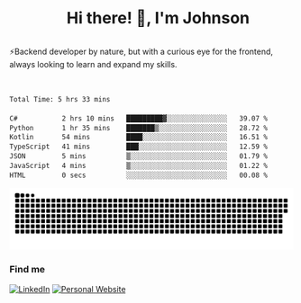<div id="user-content-toc">
  <ul align="center">
    <summary><h1 style="display: inline-block">Hi there! 👋, I'm Johnson</h1></summary>
  </ul>
</div>

⚡Backend developer by nature, but with a curious eye for the frontend, always looking to learn and expand my skills.

<br>


<!--START_SECTION:waka-->

```txt
Total Time: 5 hrs 33 mins

C#           2 hrs 10 mins   █████████▓░░░░░░░░░░░░░░░   39.07 %
Python       1 hr 35 mins    ███████▒░░░░░░░░░░░░░░░░░   28.72 %
Kotlin       54 mins         ████░░░░░░░░░░░░░░░░░░░░░   16.51 %
TypeScript   41 mins         ███░░░░░░░░░░░░░░░░░░░░░░   12.59 %
JSON         5 mins          ▒░░░░░░░░░░░░░░░░░░░░░░░░   01.79 %
JavaScript   4 mins          ▒░░░░░░░░░░░░░░░░░░░░░░░░   01.22 %
HTML         0 secs          ░░░░░░░░░░░░░░░░░░░░░░░░░   00.08 %
```

<!--END_SECTION:waka-->

<picture>
  <source  srcset="https://github.com/joshwambere/joshwambere/blob/output/github-contribution-grid-snake-dark.svg?palette=github-dark">
  <source  srcset="https://github.com/joshwambere/joshwambere/blob/output/github-contribution-grid-snake.svg">
  <img alt="github contribution grid snake animation" src="https://github.com/joshwambere/joshwambere/blob/output/github-contribution-grid-snake.svg">
</picture>

### Find me
<a href="https://www.linkedin.com/in/dusabe-johnson" target="_blank"><img src="https://img.shields.io/badge/LinkedIn-%230077B5.svg?&style=flat&logo=linkedin&logoColor=white" alt="LinkedIn"></a>
‎‎ [![Personal Website](https://img.shields.io/badge/visit-Johnsonis.me-blue)](https://johnsonis.me/)
